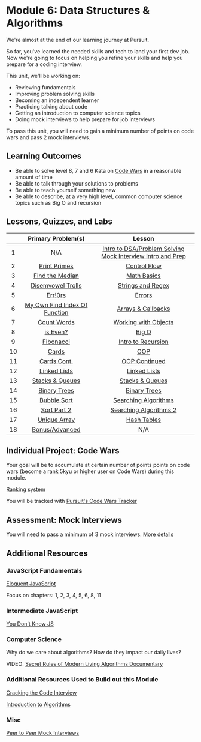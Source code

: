 # Module 6: Data Structures & Algorithms

We're almost at the end of our learning journey at Pursuit.

So far, you've learned the needed skills and tech to land your first dev job. Now we're going to focus on helping you refine your skills and help you prepare for a coding interview.

This unit, we'll be working on:

- Reviewing fundamentals
- Improving problem solving skills
- Becoming an independent learner
- Practicing talking about code
- Getting an introduction to computer science topics
- Doing mock interviews to help prepare for job interviews

To pass this unit, you will need to gain a minimum number of points on code wars and pass 2 mock interviews.

## Learning Outcomes

- Be able to solve level 8, 7 and 6 Kata on [Code Wars](https://docs.codewars.com/gamification/ranks/) in a reasonable amount of time
- Be able to talk through your solutions to problems
- Be able to teach yourself something new
- Be able to describe, at a very high level, common computer science topics such as Big O and recursion

## Lessons, Quizzes, and Labs

|     |                   Primary Problem(s)                    |                                                            Lesson                                                            |
| :-: | :-----------------------------------------------------: | :--------------------------------------------------------------------------------------------------------------------------: |
|  1  |                           N/A                           | [Intro to DSA/Problem Solving](./intro-to-data-structures-and-algorithms) [Mock Interview Intro and Prep](./mock-interviews) |
|  2  |             [Print Primes](./control-flow)              |                                         [Control Flow](./control-flow/lesson-notes)                                          |
|  3  |            [Find the Median](./math-basics)             |                                          [Math Basics](./math-basics/lesson-notes)                                           |
|  4  |        [Disemvowel Trolls](./strings-and-regex)         |                                    [Strings and Regex](./strings-and-regex/lesson-notes)                                     |
|  5  |              [Err!0rs](./dealing-w-errors)              |                                          [Errors](./dealing-w-errors/lesson-notes)                                           |
|  6  | [My Own Find Index Of Function](./arrays-and-callbacks) |                                  [Arrays & Callbacks](./arrays-and-callbacks/lesson-notes)                                   |
|  7  |          [Count Words](./working-with-objects)          |                                 [Working with Objects](./working-with-objects/lesson-notes)                                  |
|  8  |                   [is Even?](./big-o)                   |                                                [Big O](./big-o/lesson-notes)                                                 |
|  9  |         [Fibonacci](./fibonacci-and-recursion)          |                                 [Intro to Recursion](./fibonacci-and-recursion/lesson-notes)                                 |
| 10  |                  [Cards](./oop-intro)                   |                                               [OOP](./oop-intro/lesson-notes)                                                |
| 11  |             [Cards Cont.](./oop-continued)              |                                        [OOP Continued](./oop-continued/lesson-notes)                                         |
| 12  |             [Linked Lists](./linked-lists)              |                                         [Linked Lists](./linked-lists/lesson-notes)                                          |
| 13  |         [Stacks & Queues](./stacks-and-queues)          |                                     [Stacks & Queues](./stacks-and-queues/lesson-notes)                                      |
| 14  |          [Binary Trees](./binary-trees-tries)           |                                      [Binary Trees](./binary-trees-tries/lesson-notes)                                       |
| 15  |            [Bubble Sort](./sort-algorithms)             |                                  [Searching Algorithms](./sorting-algorithms/lesson-notes)                                   |
| 16  |           [Sort Part 2](./sort-algorithms-2)            |                                [Searching Algorithms 2](./sorting-algorithms-2/lesson-notes)                                 |
| 17  |       [Unique Array](./unique-array-hash-tables)        |                                    [Hash Tables](./unique-array-hash-tables/lesson-notes)                                    |
| 18  |         [Bonus/Advanced](./bonus-and-advanced)          |                                                             N/A                                                              |

## Individual Project: Code Wars

Your goal will be to accumulate at certain number of points points on code wars (become a rank 5kyu or higher user on Code Wars) during this module.

[Ranking system](https://docs.codewars.com/gamification/ranks/)

You will be tracked with [Pursuit's Code Wars Tracker](https://codewars-tracker-fe.herokuapp.com)

## Assessment: Mock Interviews

You will need to pass a minimum of 3 mock interviews. [More details](./mock-interviews)

## Additional Resources

### JavaScript Fundamentals

[Eloquent JavaScript](https://eloquentjavascript.net)

Focus on chapters: 1, 2, 3, 4, 5, 6, 8, 11

### Intermediate JavaScript

[You Don't Know JS](https://github.com/getify/You-Dont-Know-JS#titles)

### Computer Science

Why do we care about algorithms? How do they impact our daily lives?

VIDEO: [Secret Rules of Modern Living Algorithms Documentary](https://www.youtube.com/watch?v=kiFfp-HAu64)

### Additional Resources Used to Build out this Module

[Cracking the Code Interview](https://www.crackingthecodinginterview.com)

[Introduction to Algorithms](https://mitpress.mit.edu/books/introduction-algorithms-third-edition)

### Misc

[Peer to Peer Mock Interviews](https://github.com/joinpursuit/m6-peer-interviews)
